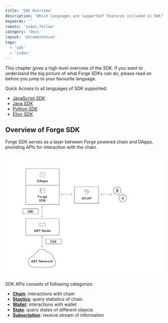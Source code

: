 ```yaml
---
title: 'SDK Overview'
description: 'Which languages are supported? Features included in SDK? How to create your own SDK?'
keywords: ''
robots: 'index,follow'
category: 'docs'
layout: 'documentation'
tags:
  - 'sdk'
  - 'index'
---
```


This chapter gives a high level overview of the SDK. If you want to understand the big picture of what Forge SDKs can do, please read on before you jump to your favourite language.

Quick Access to all languages of SDK supported:

- [JavaScript SDK](./javascript)
- [Java SDK](./java)
- [Python SDK](./python)
- [Elixir SDK](./elixir)

## Overview of Forge SDK

Forge SDK serves as a layer between Forge powered chain and DApps, providing APIs for interaction with the chain.

![](./assets/forge-platform.png)

SDK APIs consists of following categories:

- [**Chain**](../../reference/rpc/chain): interactions with chain
- [**Stastics**](../../reference/rpc/stats): query statistics of chain
- [**Wallet**](../../reference/rpc/wallet): interactions with wallet
- [**State**](../../reference/rpc/state): query states of different objects
- [**Subscription**](../../reference/rpc/event): receive stream of information

